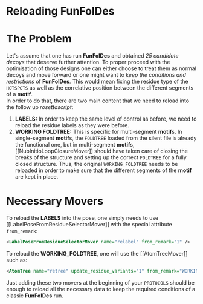 # Reloading FunFolDes

# The Problem
Let's assume that one has run **FunFolDes** and obtained _25 candidate decoys_ that deserve further attention. To proper proceed with the optimisation of those designs one can either choose to treat them as normal decoys and move forward or one might want to _keep the conditions and restrictions_ of **FunFolDes**. This would mean fixing the residue type of the `HOTSPOTS` as well as the correlative position between the different segments of a **motif**.  
In order to do that, there are two main content that we need to reload into the follow up _rosettascript_:

1.  **LABELS:** In order to keep the same level of control as before, we need to reload the residue labels as they were before.
2.  **WORKING FOLDTREE:** This is specific for multi-segment **motif**s. In single-segment **motif**s, the `FOLDTREE` loaded from the silent file is already the functional one, but in multi-segment **motif**s, [[NubInitioLoopClosureMover]] should have taken care of closing the breaks of the structure and setting up the correct `FOLDTREE` for a fully closed structure. Thus, the original `WORKING_FOLDTREE` needs to be reloaded in order to make sure that the different segments of the **motif** are kept in place.

# Necessary Movers
To reload the **LABELS** into the pose, one simply needs to use [[LabelPoseFromResidueSelectorMover]] with the special attribute `from_remark`:

```xml
<LabelPoseFromResidueSelectorMover name="relabel" from_remark="1" />
```

To reload the **WORKING_FOLDTREE**, one will use the [[AtomTreeMover]] such as:

```xml
<AtomTree name="retree" update_residue_variants="1" from_remark="WORKING_FOLDTREE" />
```

Just adding these two movers at the beginning of your `PROTOCOLS` should be enough to reload all the necessary data to keep the required conditions of a classic **FunFolDes** run.
